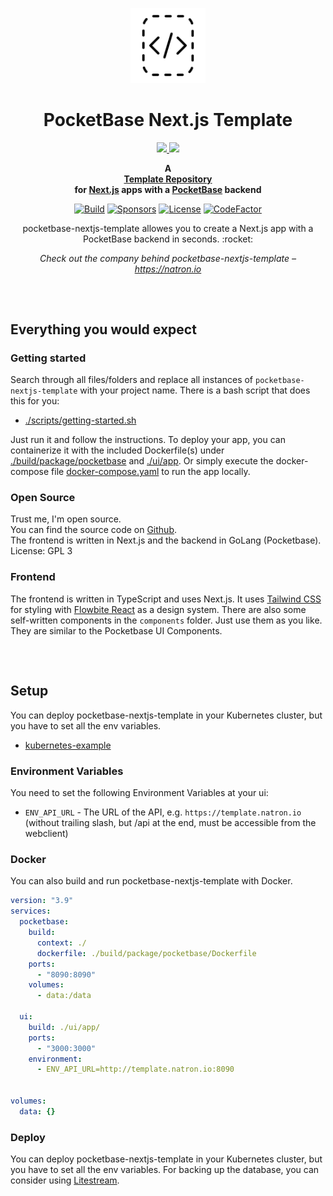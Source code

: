 <p align="center">
    <a href="https://github.com/natrongmbh/pocketbase-nextjs-template">
        <img height="120px" src="./assets/pocketbase-nextjs-template-logo.png" />
    </a>
    <h1 align="center">
        PocketBase Next.js Template
    </h1>
    <p align="center">
    <a href="https://pocketbase.io/">
        <img height="60px" src="https://pocketbase.io/images/logo.svg" />
    </a>
    <a href="https://nextjs.org/">
        <img height="60px" src="https://assets.vercel.com/image/upload/v1662130559/nextjs/Icon_light_background.png" />
    </a>
    </p>
</p>

<p align="center">
  <strong>
    A <br />
    <a href="https://github.com/natrongmbh/pocketbase-nextjs-template">Template Repository</a>
    <br />
    for <a href="https://nextjs.org">Next.js</a> apps with a <a href="https://pocketbase.io">PocketBase</a> backend
  </strong>
</p>

<p align="center">
  <a href="https://github.com/natrongmbh/pocketbase-nextjs-template/issues"><img
    src="https://img.shields.io/github/issues/natrongmbh/pocketbase-nextjs-template"
    alt="Build"
  /></a>
  <a href="https://github.com/sponsors/janlauber"><img
    src="https://img.shields.io/github/sponsors/janlauber"
    alt="Sponsors"
  /></a>
  <a href="https://github.com/natrongmbh/pocketbase-nextjs-template"><img
    src="https://img.shields.io/github/license/natrongmbh/pocketbase-nextjs-template"
    alt="License"
  /></a>
  <a href="https://www.codefactor.io/repository/github/natrongmbh/pocketbase-nextjs-template"><img
    src="https://www.codefactor.io/repository/github/natrongmbh/pocketbase-nextjs-template/badge"
    alt="CodeFactor"
  /></a>
</p>

<p align="center">
  pocketbase-nextjs-template allowes you to create a Next.js app with a PocketBase backend in seconds. :rocket:
</p>

<p align="center">
  <em>
    Check out the company behind pocketbase-nextjs-template –
    <a
      href="https://natron.io/"
    >https://natron.io</a>
  </em>
</p>

<h2></h2>
<p>&nbsp;</p>

## Everything you would expect

### Getting started

Search through all files/folders and replace all instances of `pocketbase-nextjs-template` with your project name.
There is a bash script that does this for you:
- [./scripts/getting-started.sh](./scripts/getting-started.sh)

Just run it and follow the instructions.
To deploy your app, you can containerize it with the included Dockerfile(s) under [./build/package/pocketbase](./build/package/pocketbase) and [./ui/app](./ui/app/).
Or simply execute the docker-compose file [docker-compose.yaml](docker-compose.yaml) to run the app locally.

### Open Source

Trust me, I'm open source.  
You can find the source code on [Github](https://github.com/natrongmbh/pocketbase-nextjs-template).  
The frontend is written in Next.js and the backend in GoLang (Pocketbase).  
License: GPL 3

### Frontend

The frontend is written in TypeScript and uses Next.js.
It uses [Tailwind CSS](https://tailwindcss.com/) for styling with [Flowbite React](https://flowbite-react.com) as a design system.
There are also some self-written components in the `components` folder.
Just use them as you like. They are similar to the Pocketbase UI Components.

<h2></h2>
<p>&nbsp;</p>

## Setup

You can deploy pocketbase-nextjs-template in your Kubernetes cluster, but you have to set all the env variables.

- [kubernetes-example](/deployments/kubernetes)

### Environment Variables

You need to set the following Environment Variables at your ui:

- `ENV_API_URL` - The URL of the API, e.g. `https://template.natron.io` (without trailing slash, but /api at the end, must be accessible from the webclient)

### Docker

You can also build and run pocketbase-nextjs-template with Docker.

```yaml
version: "3.9"
services:
  pocketbase:
    build:
      context: ./
      dockerfile: ./build/package/pocketbase/Dockerfile
    ports:
      - "8090:8090"
    volumes:
      - data:/data

  ui:
    build: ./ui/app/
    ports:
      - "3000:3000"
    environment:
      - ENV_API_URL=http://template.natron.io:8090


volumes:
  data: {}

```

### Deploy

You can deploy pocketbase-nextjs-template in your Kubernetes cluster, but you have to set all the env variables.
For backing up the database, you can consider using [Litestream](https://litestream.io).
